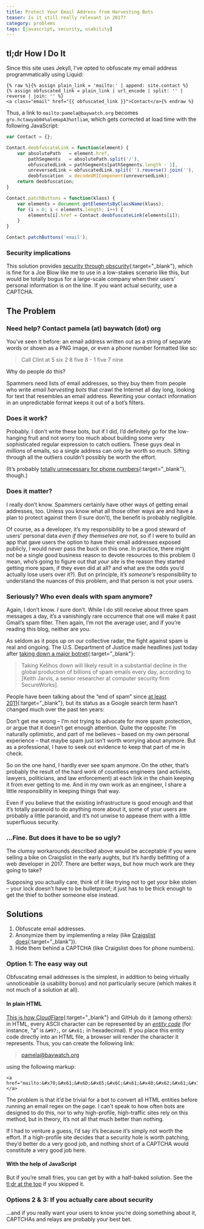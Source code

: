 ```yaml
---
title: Protect Your Email Address from Harvesting Bots
teaser: Is it still really relevant in 2017?
category: problems
tags: [javascript, security, usability]
---
```


tl;dr How I Do It
-----------------

Since this site uses Jekyll, I’ve opted to obfuscate my email address programmatically using Liquid:

```liquid
{% raw %}{% assign plain_link = 'mailto:' | append: site.contact %}
{% assign obfuscated_link = plain_link | url_encode | split: '' | reverse | join: '' %}
<a class="email" href="{{ obfuscated_link }}">Contact</a>{% endraw %}
```

Thus, a link to `mailto:pamela@baywatch.org` becomes `gro.hctawyab04%alemapA3%otliam`, which gets corrected at load time with the following JavaScript:

```javascript
var Contact = {};

Contact.deobfuscateLink = function(element) {
    var absolutePath   = element.href,
        pathSegments   = absolutePath.split('/'),
        obfuscatedLink = pathSegments[pathSegments.length - 1],
        unreversedLink = obfuscatedLink.split('').reverse().join(''),
        deobfuscation  = decodeURIComponent(unreversedLink);
    return deobfuscation;
}

Contact.patchButtons = function(klass) {
    var elements = document.getElementsByClassName(klass);
    for (i = 0; i < elements.length; i++) {
        elements[i].href = Contact.deobfuscateLink(elements[i]);
    }
}

Contact.patchButtons('email');
```

### Security implications

This solution provides [security through obscurity][sto]{:target="_blank"}, which is fine for a Joe Blow like me to use in a low-stakes scenario like this, but would be totally bogus for a large-scale company when their users’ personal information is on the line. If you want actual security, use a CAPTCHA.

The Problem
-----------

### Need help? Contact pamela (at) baywatch (dot) org

You’ve seen it before: an email address written out as a string of separate words or shown as a PNG image, or even a phone number formatted like so:

> Call Clint at 5 six 2 8 five 8 - 1 five 7 nine

Why do people do this?

Spammers need lists of email addresses, so they buy them from people who write <dfn>email harvesting bots</dfn> that crawl the Internet all day long, looking for text that resembles an email address. Rewriting your contact information in an unpredictable format keeps it out of a bot’s filters.

### Does it work?

Probably. I don’t write these bots, but if I did, I’d definitely go for the low-hanging fruit and not worry too much about building some very sophisticated regular expression to catch outliers. These guys deal in _millions_ of emails, so a single address can only be worth so much. Sifting through all the outliers couldn’t possibly be worth the effort.

(It’s probably [totally unnecessary for phone numbers][phn]{:target="_blank"}, though.)

### Does it matter?

I really don’t know. Spammers certainly have other ways of getting email addresses, too. Unless you know what all those other ways are and have a plan to protect against them (I sure don’t), the benefit is probably negligible.

Of course, as a developer, it’s my responsibility to be a good steward of users’ personal data _even if they themselves are not,_ so if I were to build an app that gave users the option to have their email addresses exposed publicly, I would _never_ pass the buck on this one. In practice, there might not be a single good business reason to devote resources to this problem (I mean, who’s going to figure out that _your site_ is the reason they started getting more spam, if they even did at all? and what are the odds you’d actually lose users over it?). But on principle, it’s _someone’s_ responsibility to understand the nuances of this problem, and that person is not your users.

### Seriously? Who even deals with spam anymore?

Again, I don’t know. _I_ sure don’t. While I do still receive about three spam messages a day, it’s a vanishingly rare occurrence that one will make it past Gmail’s spam filter. Then again, I’m not the average user, and if you’re reading this blog, neither are you.

As seldom as it pops up on our collective radar, the fight against spam is real and ongoing. The U.S. Department of Justice made headlines just today after [taking down a major botnet][kel]{:target="_blank"}:

> Taking Kelihos down will likely result in a substantial decline in the global
> production of billions of spam emails every day, according to [Keith Jarvis,
> a senior researcher at computer security firm SecureWorks]. 

People have been talking about the “end of spam” since [at least 2011][atl]{:target="_blank"}, but its status as a Google search term hasn’t changed much over the past ten years:

<script type="text/javascript" src="https://ssl.gstatic.com/trends_nrtr/981_RC01/embed_loader.js"></script>
<script type="text/javascript">
  trends.embed.renderExploreWidget("TIMESERIES", {"comparisonItem":[{"keyword":"email spam","geo":"","time":"all"}],"category":0,"property":""}, {"exploreQuery":"date=all&q=email%20spam","guestPath":"https://trends.google.com:443/trends/embed/"});
</script>

Don’t get me wrong – I’m not trying to advocate for more spam protection, or argue that it doesn’t get enough attention. Quite the opposite: I’m naturally optimistic, and part of me believes – based on my own personal experience – that maybe spam just isn’t worth worrying about anymore. But as a professional, I have to seek out evidence to keep that part of me in check.

So on the one hand, I hardly ever see spam anymore. On the other, that’s probably the result of the hard work of countless engineers (and activists, lawyers, politicians, and law enforcement) at each link in the chain keeping it from ever getting to me. And in my own work as an engineer, I share a little responsibility in keeping things that way.

Even if you believe that the existing infrastructure is good enough and that it’s totally paranoid to do anything more about it, some of your users are probably a little paranoid, and it’s not unwise to appease them with a little superfluous security.

### ...Fine. But does it have to be so ugly?

The clumsy workarounds described above would be acceptable if you were selling a bike on Craigslist in the early aughts, but it’s hardly befitting of a web developer in 2017. There are better ways, but how much work are they going to take?

Supposing you actually care, think of it like trying not to get your bike stolen – your lock doesn’t have to be bulletproof; it just has to be thick enough to get the thief to bother someone else instead.

Solutions
---------

1. Obfuscate email addresses.
2. Anonymize them by implementing a relay (like [Craigslist does][cl]{:target="_blank"}).
3. Hide them behind a CAPTCHA (like Craigslist does for phone numbers).

### Option 1: The easy way out

Obfuscating email addresses is the simplest, in addition to being virtually unnoticeable (a usability bonus) and not particularly secure (which makes it not much of a solution at all).

#### In plain HTML

[This is how CloudFlare][cf]{:target="_blank"} and GitHub do it (among others): in HTML, every ASCII character can be represented by an <dfn><a href="http://www.freeformatter.com/html-entities.html" target="_blank">entity code</a></dfn> (for instance, “a” is `&#97;`, or `&#x61;` in hexadecimal). If you place this entity code directly into an HTML file, a browser will render the character it represents. Thus, you can create the following link:

> <a href="mailto:&#x70;&#x61;&#x6D;&#x65;&#x6C;&#x61;&#x40;&#x62;&#x61;&#x79;&#x77;&#x61;&#x74;&#x63;&#x68;&#x2E;&#x6F;&#x72;&#x67;">&#x70;&#x61;&#x6D;&#x65;&#x6C;&#x61;&#x40;&#x62;&#x61;&#x79;&#x77;&#x61;&#x74;&#x63;&#x68;&#x2E;&#x6F;&#x72;&#x67;</a>

using the following markup:

    <a href="mailto:&#x70;&#x61;&#x6D;&#x65;&#x6C;&#x61;&#x40;&#x62;&#x61;&#x79;&#x77;&#x61;&#x74;&#x63;&#x68;&#x2E;&#x6F;&#x72;&#x67;">&#x70;&#x61;&#x6D;&#x65;&#x6C;&#x61;&#x40;&#x62;&#x61;&#x79;&#x77;&#x61;&#x74;&#x63;&#x68;&#x2E;&#x6F;&#x72;&#x67;</a>

The problem is that it’d be trivial for a bot to convert all HTML entities before running an email regex on the page. I can’t speak to how often bots are designed to do this, nor to why high-profile, high-traffic sites rely on this method, but in theory, it’s not all that much better than nothing.

If I had to venture a guess, I’d say it’s because it’s simply not worth the effort. If a high-profile site decides that a security hole is worth patching, they’d better do a very good job, and nothing short of a CAPTCHA would constitute a very good job here.

#### With the help of JavaScript

But if you’re small fries, you can get by with a half-baked solution. See the [tl;dr at the top][tldr] if you skipped it.

### Options 2 & 3: If you actually care about security

...and if you really want your users to know you’re doing something about it, CAPTCHAs and relays are probably your best bet.

[sto]: https://en.wikipedia.org/wiki/Security_through_obscurity
[phn]: https://security.stackexchange.com/a/26316
[kel]: http://www.rappler.com/technology/news/166631-us-takes-down-huge-botnet-spain-arrests-notorious-russian-hacker
[atl]: https://www.theatlantic.com/technology/archive/2011/01/the-end-of-spam/69003/
[cl]: https://www.craigslist.org/about/help/email-relay
[cf]: https://security.stackexchange.com/a/116360
[tldr]: #tldr-how-i-do-it
